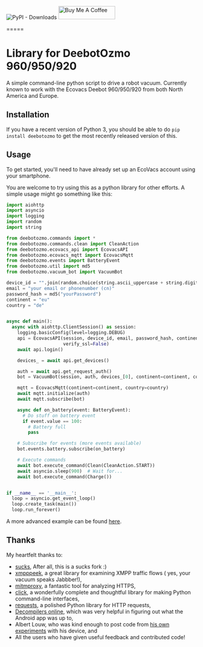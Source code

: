 ![PyPI - Downloads](https://img.shields.io/pypi/dw/deebotozmo)
<a href="https://www.buymeacoffee.com/edenhaus" target="_blank"><img src="https://cdn.buymeacoffee.com/buttons/default-black.png" width="150px" height="35px" alt="Buy Me A Coffee" style="height: 35px !important;width: 150px !important;" ></a>

=====

# Library for DeebotOzmo 960/950/920

A simple command-line python script to drive a robot vacuum. Currently
known to work with the Ecovacs Deebot 960/950/920 from both North America and Europe.

## Installation

If you have a recent version of Python 3, you should be able to
do `pip install deebotozmo` to get the most recently released version of
this.

## Usage

To get started, you'll need to have already set up an EcoVacs account
using your smartphone.

You are welcome to try using this as a python library for other efforts.
A simple usage might go something like this:

```python
import aiohttp
import asyncio
import logging
import random
import string

from deebotozmo.commands import *
from deebotozmo.commands.clean import CleanAction
from deebotozmo.ecovacs_api import EcovacsAPI
from deebotozmo.ecovacs_mqtt import EcovacsMqtt
from deebotozmo.events import BatteryEvent
from deebotozmo.util import md5
from deebotozmo.vacuum_bot import VacuumBot

device_id = "".join(random.choice(string.ascii_uppercase + string.digits) for _ in range(12))
email = "your email or phonenumber (cn)"
password_hash = md5("yourPassword")
continent = "eu"
country = "de"


async def main():
  async with aiohttp.ClientSession() as session:
    logging.basicConfig(level=logging.DEBUG)
    api = EcovacsAPI(session, device_id, email, password_hash, continent=continent, country=country,
                     verify_ssl=False)
    await api.login()

    devices_ = await api.get_devices()

    auth = await api.get_request_auth()
    bot = VacuumBot(session, auth, devices_[0], continent=continent, country=country, verify_ssl=False)

    mqtt = EcovacsMqtt(continent=continent, country=country)
    await mqtt.initialize(auth)
    await mqtt.subscribe(bot)

    async def on_battery(event: BatteryEvent):
      # Do stuff on battery event
      if event.value == 100:
        # Battery full
        pass

    # Subscribe for events (more events available)
    bot.events.battery.subscribe(on_battery)

    # Execute commands
    await bot.execute_command(Clean(CleanAction.START))
    await asyncio.sleep(900)  # Wait for...
    await bot.execute_command(Charge())


if __name__ == '__main__':
  loop = asyncio.get_event_loop()
  loop.create_task(main())
  loop.run_forever()
```

A more advanced example can be found [here](https://github.com/And3rsL/Deebot-for-Home-Assistant).

## Thanks

My heartfelt thanks to:

- [sucks](https://github.com/wpietri/sucks), After all, this is a sucks fork :)
- [xmpppeek](https://www.beneaththewaves.net/Software/XMPPPeek.html), a great library for examining XMPP traffic flows (
  yes, your vacuum speaks Jabbber!),
- [mitmproxy](https://mitmproxy.org/), a fantastic tool for analyzing HTTPS,
- [click](http://click.pocoo.org/), a wonderfully complete and thoughtful library for making Python command-line
  interfaces,
- [requests](http://docs.python-requests.org/en/master/), a polished Python library for HTTP requests,
- [Decompilers online](http://www.javadecompilers.com/apk), which was very helpful in figuring out what the Android app
  was up to,
- Albert Louw, who was kind enough to post code
  from [his own experiments](https://community.smartthings.com/t/ecovacs-deebot-n79/93410/33)
  with his device, and
- All the users who have given useful feedback and contributed code!
